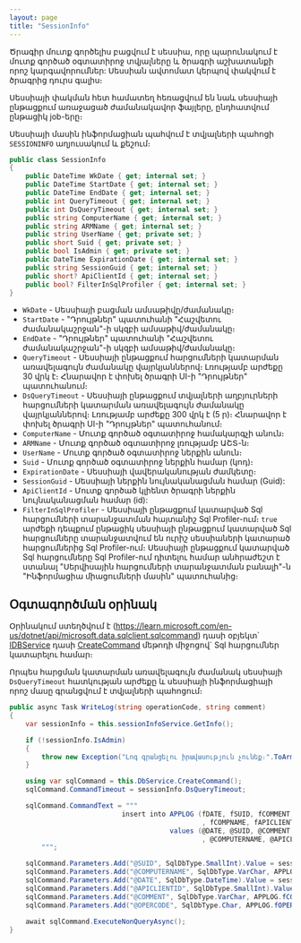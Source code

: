 ```yaml
---
layout: page
title: "SessionInfo" 
---
```


Ծրագիր մուտք գործելիս բացվում է սեսսիա, որը պարունակում է մուտք գործած օգտատիրոջ տվյալները և ծրագրի աշխատանքի որոշ կարգավորումներ: Սեսսիան ավտոմատ կերպով փակվում է ծրագրից դուրս գալիս։

Սեսսիայի փակման հետ համատեղ հեռացվում են նաև սեսսիայի ընթացքում առաջացած ժամանակավոր ֆայլերը, ընդհատվում ընթացիկ job-երը։

Սեսսիայի մասին ինֆորմացիան պահվում է տվյալների պահոցի `SESSIONINFO` աղյուսակում և քեշում։

```c#
public class SessionInfo
{
    public DateTime WkDate { get; internal set; }
    public DateTime StartDate { get; internal set; }
    public DateTime EndDate { get; internal set; }
    public int QueryTimeout { get; internal set; }
    public int DsQueryTimeout { get; internal set; }
    public string ComputerName { get; internal set; }
    public string ARMName { get; internal set; }
    public string UserName { get; private set; }
    public short Suid { get; private set; }
    public bool IsAdmin { get; private set; }
    public DateTime ExpirationDate { get; internal set; }
    public string SessionGuid { get; internal set; }
    public short? ApiClientId { get; internal set; }
    public bool? FilterInSqlProfiler { get; internal set; }
}
```

* `WkDate` - Սեսսիայի բացման ամսաթիվը/ժամանակը։
* `StartDate` - "Դրույթներ" պատուհանի "Հաշվետու ժամանակաշրջան"-ի սկզբի ամսաթիվ/ժամանակը։
* `EndDate` - "Դրույթներ" պատուհանի "Հաշվետու ժամանակաշրջան"-ի սկզբի ամսաթիվ/ժամանակը։
* `QueryTimeout` - Սեսսիայի ընթացքում հարցումների կատարման առավելագույն ժամանակը վայրկյաններով։ Լռությամբ արժեքը 30 վրկ է։ Հնարավոր է փոխել ծրագրի UI-ի "Դրույթներ" պատուհանում։
* `DsQueryTimeout` - Սեսսիայի ընթացքում տվյալների աղբյուրների հարցումների կատարման առավելագույն ժամանակը վայրկյաններով։ Լռությամբ արժեքը 300 վրկ է (5 ր)։ Հնարավոր է փոխել ծրագրի UI-ի "Դրույթներ" պատուհանում։
* `ComputerName` - Մուտք գործած օգտատիրոջ համակարգչի անուն։
* `ARMName` - Մուտք գործած օգտատիրոջ լռությամբ ԱՇՏ-ն։
* `UserName` - Մուտք գործած օգտատիրոջ ներքին անուն։
* `Suid` - Մուտք գործած օգտատիրոջ ներքին համար (կոդ)։
* `ExpirationDate` - Սեսսիայի վավերականության ժամկետը։
* `SessionGuid` - Սեսսիայի ներքին նույնականացման համար (Guid):
* `ApiClientId` - Մուտք գործած կլիենտ ծրագրի ներքին նույնականացման համար (id):
* `FilterInSqlProfiler` - Սեսսիայի ընթացքում կատարված Sql հարցումների տարանջատման հայտանիշ Sql Profiler-ում։ `true` արժեքի դեպքում ընթացիկ սեսսիայի ընթացքում կատարված Sql հարցումները տարանջատվում են ուրիշ սեսսիաների կատարած հարցումներից Sql Profiler-ում։ Սեսսիայի ընթացքում կատարված Sql հարցումները Sql Profiler-ում դիտելու համար անհրաժեշտ է ստանալ "Սերվիսային հարցումների տարանջատման բանալի"-ն "Ինֆորմացիա միացումների մասին" պատուհանից։

## Օգտագործման օրինակ

Օրինակում ստեղծվում է (https://learn.microsoft.com/en-us/dotnet/api/microsoft.data.sqlclient.sqlcommand) դասի օբյեկտ՝ [IDBService](../services/IDBService.md) դասի [CreateCommand](../services/IDBService.md#createcommand) մեթոդի միջոցով` Sql հարցումներ կատարելու համար։

Որպես հարցման կատարման առավելագույն ժամանակ սեսսիայի `DsQueryTimeout` հատկության արժեքը և սեսսիայի ինֆորմացիայի որոշ մասը գրանցվում է տվյալների պահոցում։ 

```c#
public async Task WriteLog(string operationCode, string comment)
{
    var sessionInfo = this.sessionInfoService.GetInfo();

    if (!sessionInfo.IsAdmin)
    {
        throw new Exception("Լոգ գրանցելու իրավասություն չունեք։".ToArmenianANSI());
    }

    using var sqlCommand = this.DbService.CreateCommand();
    sqlCommand.CommandTimeout = sessionInfo.DsQueryTimeout;

    sqlCommand.CommandText = """
                            insert into APPLOG (fDATE, fSUID, fCOMMENT, fOPERCODE
                                                , fCOMPNAME, fAPICLIENTID)
                                        values (@DATE, @SUID, @COMMENT, @OPERCODE
                                                , @COMPUTERNAME, @APICLIENTID)
        """;

    sqlCommand.Parameters.Add("@SUID", SqlDbType.SmallInt).Value = sessionInfo.Suid;
    sqlCommand.Parameters.Add("@COMPUTERNAME", SqlDbType.VarChar, APPLOG.fCOMPNAMELength).Value = sessionInfo.ComputerName;
    sqlCommand.Parameters.Add("@DATE", SqlDbType.DateTime).Value = sessionInfo.WkDate;
    sqlCommand.Parameters.Add("@APICLIENTID", SqlDbType.SmallInt).Value = sessionInfo.ApiClientId;
    sqlCommand.Parameters.Add("@COMMENT", SqlDbType.VarChar, APPLOG.fCOMMENTLength).Value = comment;
    sqlCommand.Parameters.Add("@OPERCODE", SqlDbType.Char, APPLOG.fOPERCODELength).Value = operationCode;
            
    await sqlCommand.ExecuteNonQueryAsync();
}
```